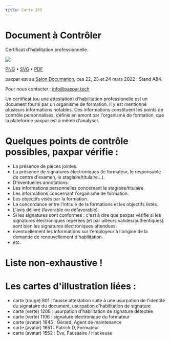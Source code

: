 ```yaml
---
title: Carte 205
---
```


# Document à Contrôler

Certificat d'habilitation professionnelle.


![](https://media.paxpar.tech/ludi/card_205_recto.png)

[PNG](https://media.paxpar.tech/ludi/card_205_recto.png) • [SVG](https://media.paxpar.tech/ludi/card_205_recto.svg) • [PDF](https://media.paxpar.tech/ludi/card_205_recto.pdf)

paxpar est au [Salon Documation](https://www.documation.fr/info_societe/527/paxpartech.html), ces 22, 23 et 24 mars 2022 : Stand A84.

Pour nous contacter : info@paxpar.tech

Un certificat (ou une attestation) d'habilitation professionelle est un document fourni par un organisme de formation. Il y est mentionné plusieurs informations notables. Ces informations constituent les points de contrôle personnalisés, définis en amont par l'organisme de formation, que la plateforme paxpar est à même d'analyser.
# Quelques points de contrôle possibles, paxpar vérifie :
  - La présence de pièces jointes.
  - La présence de signatures électroniques (le formateur, le responsable de centre d'examen, le stagiaire/titulaire...).
  - D'éventuelles annotations.
  - Les informations personnelles concernant le stagiaire/titulaire.
  - Les informations concernant l'organisme de formation. 
  - Les objectifs visés par la formation.
  - La concordance entre l'intitulé de la formations et les objectifs listés.
  - L'avis délivré (favorable ou défavorable).
  - Si les signatures sont conformes : c'est à dire que paxpar vérifie si les signatures électroniques repérées (et par ailleurs valides/authentiques) sont bien les signatures électroniques attendues.
  - éventuellement les informations sur l'employeur à l'origine de la demande de renouvellement d'habilitation.
  - etc. 

# Liste non-exhaustive !
# Les cartes d'illustration liées : 
  - carte (rouge) 801 : fausse attestation suite à une usurpation de l'identité du signataire
du document, usurpation d'habilitation de signature
  - carte (verte) 1208 : usurpation d'habilitation de signature détectée
  - carte (verte) 1106 : signature électronique du formateur       
  - carte (avatar) 1645 : Gérard, Agent de maintenance
  - carte (avatar) 1651 : Patrick D, Formateur
  - carte (avatar) 1552 : Ève, Faussaire / Hackeuse 


